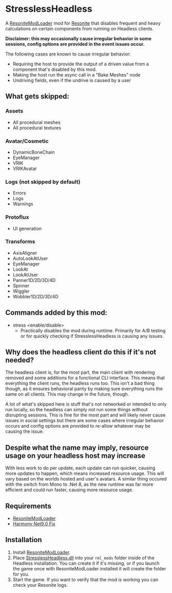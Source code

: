 # StresslessHeadless

A [ResoniteModLoader](https://github.com/resonite-modding-group/ResoniteModLoader) mod for [Resonite](https://resonite.com/) that disables frequent and heavy calculations on certain components from running on Headless clients. 

**Disclaimer: this may occasionally cause irregular behavior in some sessions, config options are provided in the event issues occur.**

The following cases are known to cause irregular behavior:
- Requiring the host to provide the output of a driven value from a component that's disabled by this mod.
- Making the host run the async call in a "Bake Meshes" node
- Undriving fields, even if the undrive is caused by a user

## What gets skipped:

### Assets

- All procedural meshes
- All procedural textures

### Avatar/Cosmetic

- DynamicBoneChain
- EyeManager
- VRIK
- VRIKAvatar

### Logs (not skipped by default)

- Errors
- Logs  
- Warnings 

### Protoflux

- UI generation

### Transforms

- AxisAligner
- AutoLookAtUser
- EyeManager
- LookAt
- LookAtUser
- Panner1D/2D/3D/4D
- Spinner
- Wiggler
- Wobbler1D/2D/3D/4D

## Commands added by this mod:

- stress <enable/disable>
  - Practically disables the mod during runtime. Primarily for A/B testing or for quickly checking if StresslessHeadless is causing any issues.

## Why does the headless client do this if it's not needed?

The headless client is, for the most part, the main client with rendering removed and some additions for a functional CLI interface. This means that everything the client runs, the headless runs too. This isn't a bad thing though, as it ensures behavioral parity by making sure everything runs the same on all clients. This may change in the future, though.

A lot of what's skipped here is stuff that's not networked or intended to only run locally, so the headless can simply not run some things without disrupting sessions. This is fine for the most part and will likely never cause issues in social settings but there are some cases where irregular behavior occurs and config options are provided to re-allow whatever may be causing the issue.

## Despite what the name may imply, resource usage on your headless host may increase

With less work to do per update, each update can run quicker, causing more updates to happen, which means increased resource usage. This will vary based on the worlds hosted and user's avatars. A similar thing occured with the switch from Mono to .Net 8, as the new runtime was far more efficient and could run faster, causing more resource usage.

## Requirements
- [ResoniteModLoader](https://github.com/resonite-modding-group/ResoniteModLoader)
- [Harmony Net9.0 Fix](https://github.com/stiefeljackal/pardeike.Harmony/tree/temp-release)

## Installation
1. Install [ResoniteModLoader](https://github.com/resonite-modding-group/ResoniteModLoader).
2. Place [StresslessHeadless.dll](https://github.com/Raidriar796/StresslessHeadless/releases/latest/download/StresslessHeadless.dll) into your `rml_mods` folder inside of the Headless installation. You can create it if it's missing, or if you launch the game once with ResoniteModLoader installed it will create the folder for you.
3. Start the game. If you want to verify that the mod is working you can check your Resonite logs.
